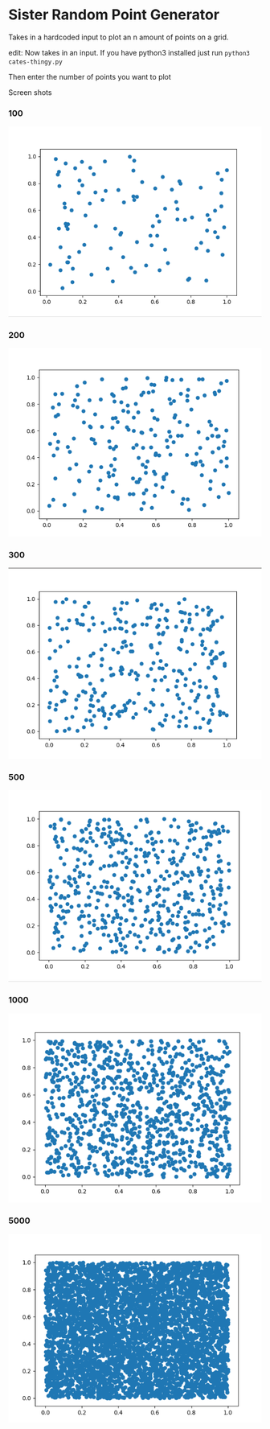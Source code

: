 # Sister Random Point Generator

Takes in a hardcoded input to plot an n amount of points on a grid.

edit: Now takes in an input. If you have python3 installed just run
`python3 cates-thingy.py`

Then enter the number of points you want to plot

Screen shots

### 100
![something went wrong here, sorry cate](./grids/100.png)
### 200
![something went wrong here, sorry cate](./grids/200.png)
### 300
![something went wrong here, sorry cate](./grids/300.png)
### 500
![something went wrong here, sorry cate](./grids/500.png)
### 1000
![something went wrong here, sorry cate](./grids/1000.png)
### 5000
![something went wrong here, sorry cate](./grids/5000.png)
